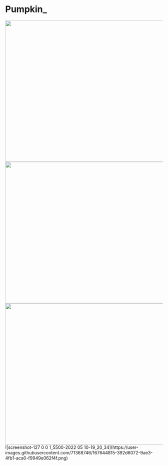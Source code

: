 # Pumpkin_

<img src="" data-canonical-src="" width="800" height="450">
<img src="" data-canonical-src= "" width="800" height="450">
<img src="(https://user-images.githubusercontent.com/71368746/167643284-412ac97c-a7b1-48ec-be76-e4bc2bc774e9.png)" data-canonical-src="(https://user-images.githubusercontent.com/71368746/167643284-412ac97c-a7b1-48ec-be76-e4bc2bc774e9.png)" width="800" height="450">
![screenshot-127 0 0 1_5500-2022 05 10-19_20_34](https://user-images.githubusercontent.com/71368746/167644815-392d6072-9ae3-4fb1-aca0-f9949e062f4f.png)
